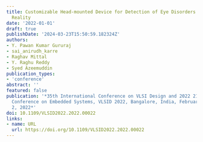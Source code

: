 ```yaml
---
title: Customizable Head-mounted Device for Detection of Eye Disorders using Virtual
  Reality
date: '2022-01-01'
draft: true
publishDate: '2024-03-23T15:50:59.182324Z'
authors:
- Y. Pawan Kumar Gururaj
- sai_anirudh_karre
- Raghav Mittal
- Y. Raghu Reddy
- Syed Azeemuddin
publication_types:
- 'conference'
abstract: ''
featured: false
publication: '*35th International Conference on VLSI Design and 2022 21st International
  Conference on Embedded Systems, VLSID 2022, Bangalore, India, February 26 - March
  2, 2022*'
doi: 10.1109/VLSID2022.2022.00022
links:
- name: URL
  url: https://doi.org/10.1109/VLSID2022.2022.00022
---
```


